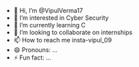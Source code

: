 - 👋 Hi, I’m @VipulVerma17
- 👀 I’m interested in Cyber Security
- 🌱 I’m currently learning C
- 💞️ I’m looking to collaborate on internships
- 📫 How to reach me insta-vipul_09
- 😄 Pronouns: ...
- ⚡ Fun fact: ...

<!---
VipulVerma17/VipulVerma17 is a ✨ special ✨ repository because its `README.md` (this file) appears on your GitHub profile.
You can click the Preview link to take a look at your changes.
--->
